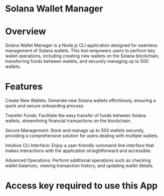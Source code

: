 # Solana Wallet Manager
# Overview
Solana Wallet Manager is a Node.js CLI application designed for seamless management of Solana wallets. This tool empowers users to perform key wallet operations, including creating new wallets on the Solana blockchain, transferring funds between wallets, and securely managing up to 500 wallets.

# Features
Create New Wallets: Generate new Solana wallets effortlessly, ensuring a quick and secure onboarding process.

Transfer Funds: Facilitate the easy transfer of funds between Solana wallets, streamlining financial transactions on the blockchain.

Secure Management: Store and manage up to 500 wallets securely, providing a comprehensive solution for users dealing with multiple wallets.

Intuitive CLI Interface: Enjoy a user-friendly command-line interface that makes interactions with the application straightforward and accessible.

Advanced Operations: Perform additional operations such as checking wallet balances, viewing transaction history, and updating wallet details.

# Access key required to use this App

